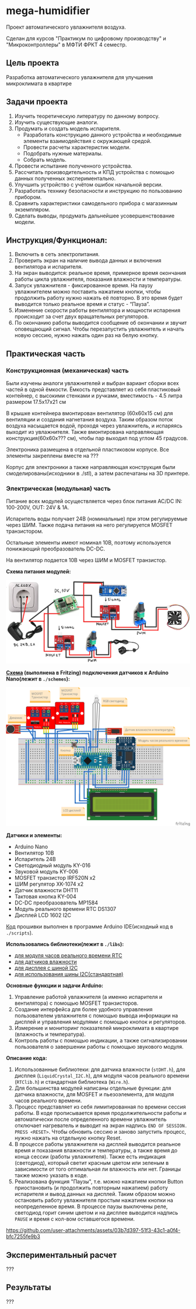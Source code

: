 # mega-humidifier

Проект автоматического увлажнителя воздуха.

Сделан для курсов "Практикум по цифровому производству" и "Микроконтроллеры" в МФТИ ФРКТ 4 семестр.

## Цель проекта

Разработка автоматического увлажнителя для улучшения микроклимата в квартире

## Задачи проекта

1. Изучить теоретическую литературу по данному вопросу.
2. Изучить существующие аналоги.
3. Продумать и создать модель испарителя.
    + Разработать конструкцию данного устройства и необходимые элементы взаимодействия с окружающей средой.
    + Провести расчеты характеристик модели.
    + Подобрать нужные материалы.
    + Собрать модель.
4. Провести испытание полученного устройства.
5. Рассчитать производительность и КПД устройства с помощью данных полученных
экспериментально.
6. Улучшить устройство с учётом ошибок начальной версии.
7. Разработать технику безопасности и инструкцию по пользованию прибором.
8. Сравнить характеристики самодельного прибора с магазинным экземпляром.
9. Сделать выводы, продумать дальнейшее усовершенствование модели.

## Инструкция/Функционал:

1. Включить в сеть электропитания.
2. Проверить экран на наличие вывода данных и включения вентилятора и испарителя. 
3. На экран выводится: реальное время, примерное время окончания работы цикла
увлажнителя, показания влажности и температуры.
4. Запуск увлажнителя - фиксированное время. На паузу увлажнителем можно поставить нажатием кнопки, чтобы
продолжить работу нужно нажать её повторно. В это время будет выводится только реальное время и статус - “Пауза”.
5. Изменение скорости работы вентилятора и мощности испарения происходит за счет двух вращательных регуляторов.
6. По окончанию работы выводится сообщение об окончании и звучит оповещающий сигнал. Чтобы перезапустить увлажнитель и начать новую сессию, нужно нажать один раз на белую кнопку.

## Практическая часть

### Конструкционная (механическая) часть

Были изучены аналоги увлажнителей и выбран вариант сборки всех частей в
одной ёмкости. Ёмкость представляет из себя пластиковый контейнер, с высокими стенками и
ручками, вместимость - 4.5 литра размером 17.5x17x21 см

В крышке контейнера вмонтирован вентилятор (60x60x15 см) для вентиляции и создания
нагнетания воздуха. Таким образом поток воздуха насыщается водой, проходя через
увлажнитель, и испаряясь выходит из увлажнителя. Также вмонтирована направляющая конструкция(60x60x??? см), чтобы пар выходил под углом 45 градусов.

Электроника размещена в отдельной пластиковом корпусе. Все элементы закреплены вместе на ???

Корпус для электроники а также направляющая конструкция были смоделированы(исходники в ./stl), а затем распечатаны на 3D принтере.

### Электрическая (модульная) часть

Питание всех модулей осуществляется через блок питания AC/DC IN: 100-200V, OUT: 24V & 1A.

Испаритель воды получает 24В (номинальные) при этом регулируемые через ШИМ. Также подача питания на него регулируется MOSFET транзистором.

Остальные элементы имеют номинал 10В, поэтому используется понижающий преобразователь DC-DC.

На вентилятор подается 10В через ШИМ и MOSFET транзистор.

**Схема питания модулей:**

![СХЕМА](./schemes/scheme_elec.png)

**[Схема](./schemes/scheme_arduino.fzz) (выполнена в Fritzing) подключения датчиков к Arduino Nano(лежит в `./schemes`):**

![СХЕМА](./schemes/scheme_arduino.png)

**Датчики и элементы:**

+ Arduino Nano
+ Вентилятор 10В
+ Испаритель 24В
+ Светодиодный модуль KY-016
+ Звуковой модуль KY-006
+ MOSFET транзистор IRF520N x2
+ ШИМ регулятор XK-1074 x2
+ Датчик влажности DHT11
+ Тактовая кнопка KY-004
+ DC-DC преобразователь MP1584
+ Модуль реального времени RTC DS1307
+ Дисплей LCD 1602 I2C
 
[Код](./scripts/main.ino) прошивки выполнен в программе Arduino IDE(исходный код в `./scripts`).

**Использовались библиотеки(лежит в `./libs`):** 
   - [для модуля часов реального времени RTC](https://github.com/adafruit/RTClib/releases/tag/1.14.2)
   - [для датчиков влажности](https://istarik.ru/blog/arduino/35.html)
   - [для дисплея с шиной I2C](https://iarduino.ru/file/134.html)
   - [для использования шины I2C(стандартная)](https://docs.arduino.cc/language-reference/en/functions/communication/wire/)

**Основные функции и задачи Arduino:**

1. Управление работой увлажнителя (а именно испарителя и вентилятора) с помощью MOSFET транзисторов.
2. Создание интерфейса для более удобного управления пользователем увлажнителя с
помощью вывода информации на дисплей и управления модулями с помощью кнопок и регуляторов.
3. Измерение и мониторинг показателей микроклимата в квартире (влажность и
температура).
4. Контроль работы с помощью индикации, а также сигнализировании пользователя о завершении работы с помощью звукового модуля.

**Описание кода:**

1. Использованные библиотеки: для датчика влажности (`stDHT.h`), для дисплея
(`LiquidCrystal_I2C.h`), для модуля часов реального времени (`RTClib.h`) и
стандартная библиотека (`Wire.h`).
2. Для большинства модулей написаны отдельные функции: для датчика влажности,
для MOSFET и пьезоэлемента, для модуля часов реального времени.
3. Процесс представляет из себя лимитированная по времени сессия работы. В коде
прописывается время продолжительности работы и автоматически после
определенного времени увлажнитель отключает нагреватель и выводит на экран
надпись `END OF SESSION. PRESS <RESET>`. Чтобы обновить сессию и
заново запустить процесс, нужно нажать на отдельную кнопку Reset.
4. В процессе работы увлажнителя на дисплей выводится реальное время и показания
влажности и температуры, а также время до конца сессии (работы увлажнителя).
Также есть индикация (светодиод), который светит красным цветом или зеленым в
зависимости от того оптимальная ли влажность или нет. Границы также
можно указать в коде.
5. Реализована функция "Паузы", т.е. можно нажатием кнопки Button приостановить
(и продолжить повторным нажатием) работу испарителя и вывод данных на
дисплей. Таким образом можно остановить работу увлажнителя простым нажатием
кнопки на неопределенное время. В процессе паузы выключены реле, светодиод
горит синим цветом и на дисплее выводится надпись `PAUSE` и время с кол-вом оставшегося времени.

https://github.com/user-attachments/assets/03b7d397-51f3-43c1-a0f4-bfc7255fe9b3

## Экспериментальный расчет

???

## Результаты

???
